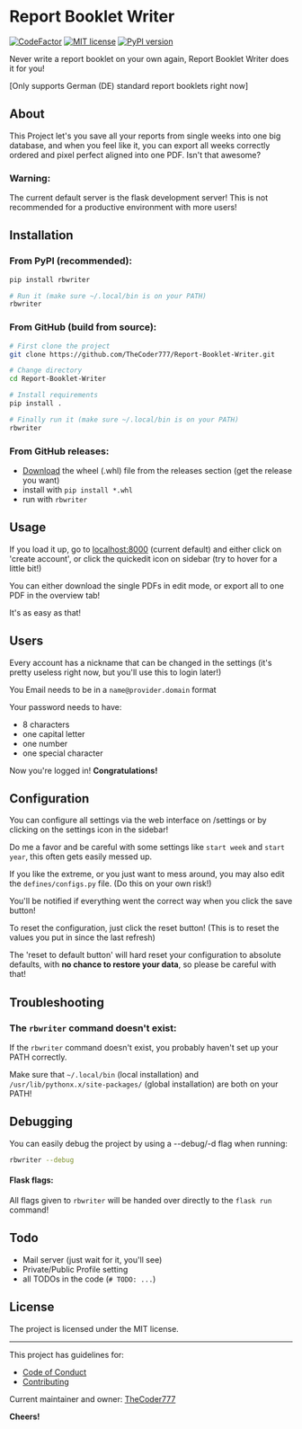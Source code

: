 # Report Booklet Writer

[![CodeFactor](https://www.codefactor.io/repository/github/thecoder777/report-booklet-writer/badge)](https://www.codefactor.io/repository/github/thecoder777/report-booklet-writer)
[![MIT license](https://img.shields.io/badge/License-MIT-blue.svg)](https://github.com/TheCoder777/Report-Booklet-Writer/blob/master/LICENSE)
[![PyPI version](https://badge.fury.io/py/rbwriter.svg)](https://badge.fury.io/py/rbwriter)

Never write a report booklet on your own again, Report Booklet Writer does it for you!

[Only supports German (DE) standard report booklets right now]



## About

This Project let's you save all your reports from single weeks into one big database, and when you feel like it, you can export all weeks correctly ordered and pixel perfect aligned into one PDF. Isn't that awesome?

### Warning:

The current default server is the flask development server! This is not recommended for a productive environment with more users!



## Installation

### From PyPI (recommended):

```bash
pip install rbwriter

# Run it (make sure ~/.local/bin is on your PATH)
rbwriter
```

### From GitHub (build from source):

```bash
# First clone the project
git clone https://github.com/TheCoder777/Report-Booklet-Writer.git

# Change directory
cd Report-Booklet-Writer

# Install requirements
pip install .

# Finally run it (make sure ~/.local/bin is on your PATH)
rbwriter
```

### From GitHub releases:

- [Download](https://github.com/TheCoder777/Report-Booklet-Writer/releases) the wheel (.whl) file from the releases section  (get the release you want)
- install with `pip install *.whl`
- run with `rbwriter`



## Usage

If you load it up, go to [localhost:8000](localhost:8000) (current default) and either click on 'create account', or click the quickedit icon on sidebar (try to hover for a little bit!)

You can either download the single PDFs in edit mode, or export all to one PDF in the overview tab!

It's as easy as that!




## Users

Every account has a nickname that can be changed in the settings (it's pretty useless right now, but you'll use this to login later!)

You Email needs to be in a `name@provider.domain` format

Your password needs to have:

- 8 characters
- one capital letter
- one number
- one special character

Now you're logged in! **Congratulations!**




## Configuration

You can configure all settings via the web interface on /settings or by clicking on the settings icon in the sidebar!

Do me a favor and be careful with some settings like `start week` and `start year`, this often gets easily messed up.



If you like the extreme, or you just want to mess around, you may also edit the `defines/configs.py` file. (Do this on your own risk!)

You'll be notified if everything went the correct way when you click the save button!

To reset the configuration, just click the reset button! (This is to reset the values you put in since the last refresh)

The 'reset to default button' will hard reset your configuration to absolute defaults, with **no chance to restore your data**, so please be careful with that!



## Troubleshooting

### The `rbwriter` command doesn't exist:

 If the `rbwriter` command doesn't exist, you probably haven't set up your PATH correctly.

Make sure that `~/.local/bin` (local installation) and `/usr/lib/pythonx.x/site-packages/` (global installation) are both on your PATH!




## Debugging

You can easily debug the project by using a --debug/-d flag when running:

```bash
rbwriter --debug
```

#### Flask flags:

All flags given to `rbwriter` will be handed over directly to the `flask run` command!



## Todo

- Mail server (just wait for it, you'll see)
- Private/Public Profile setting
- all TODOs in the code (`# TODO: ...`)



## License

The project is licensed under the MIT license.



------

This project has guidelines for:

- [Code of Conduct](https://github.com/TheCoder777/Report-Booklet-Writer/blob/master/CODE_OF_CONDUCT.md) 
- [Contributing](https://github.com/TheCoder777/Report-Booklet-Writer/blob/master/CONTRIBUTING.md) 



Current maintainer and owner: [TheCoder777](https://github.com/thecoder777)

**Cheers!**

